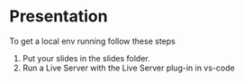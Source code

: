 # Presentation
To get a local env running follow these steps 
1. Put your slides in the slides folder.
2. Run a Live Server with the Live Server plug-in in vs-code
